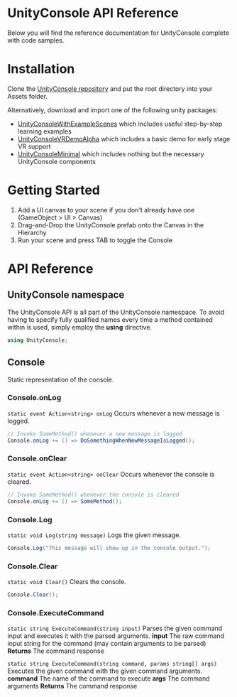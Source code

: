UnityConsole API Reference
===============
Below you will find the reference documentation for UnityConsole complete with code samples.

# Installation
Clone the [UnityConsole repository](https://github.com/Wenzil/UnityConsole) and put the root directory into your Assets folder.

Alternatively, download and import one of the following unity packages:
- [UnityConsoleWithExampleScenes](http://wenzil.github.io/UnityConsole/) which includes useful step-by-step learning examples
- [UnityConsoleVRDemoAlpha](http://wenzil.github.io/UnityConsole/)  which includes a basic demo for early stage VR support
- [UnityConsoleMinimal](http://wenzil.github.io/UnityConsole/) which includes nothing but the necessary UnityConsole components

# Getting Started
1. Add a UI canvas to your scene if you don't already have one (GameObject > UI > Canvas)
2. Drag-and-Drop the UnityConsole prefab onto the Canvas in the Hierarchy
3. Run your scene and press TAB to toggle the Console

# API Reference
## UnityConsole namespace
The UnityConsole API is all part of the UnityConsole namespace. To avoid having to specify fully qualified names every time a method contained within is used, simply employ the **using** directive.
```csharp
using UnityConsole;
```

## Console
Static representation of the console.

### Console.onLog
```static event Action<string> onLog```
Occurs whenever a new message is logged.
```csharp
// Invoke SomeMethod() whenever a new message is logged
Console.onLog += () => DoSomethingWhenNewMessageIsLogged();
```

### Console.onClear
```static event Action<string> onClear```
Occurs whenever the console is cleared.
```csharp
// Invoke SomeMethod() whenever the console is cleared
Console.onLog += () => SomeMethod();
```

### Console.Log
```static void Log(string message)```
Logs the given message.
```csharp
Console.Log("This message will show up in the console output.");
```

### Console.Clear
```static void Clear()```
Clears the console.
```csharp
Console.Clear();
```

### Console.ExecuteCommand
```static string ExecuteCommand(string input)```
Parses the given command input and executes it with the parsed arguments.
**input** The raw command input string for the command (may contain arguments to be parsed)
**Returns** The command response

```static string ExecuteCommand(string command, params string[] args)```
Executes the given command with the given command arguments.
**command** The name of the command to execute
**args** The command arguments
**Returns** The command response
